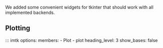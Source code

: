 We added some convenient widgets for tkinter that should work with all implemented backends.

## Plotting

::: imtk
    options:
        members:
            - Plot
            - plot
        heading_level: 3
        show_bases: false
